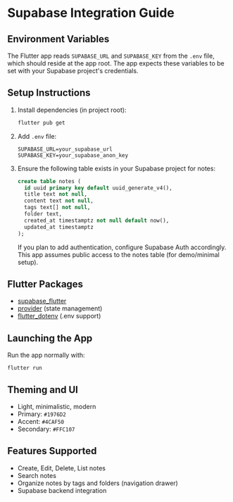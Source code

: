 # Supabase Integration Guide

## Environment Variables

The Flutter app reads `SUPABASE_URL` and `SUPABASE_KEY` from the `.env` file, which should reside at the app root. The app expects these variables to be set with your Supabase project's credentials.

## Setup Instructions

1. Install dependencies (in project root):

   ```sh
   flutter pub get
   ```

2. Add `.env` file:

   ```
   SUPABASE_URL=your_supabase_url
   SUPABASE_KEY=your_supabase_anon_key
   ```

3. Ensure the following table exists in your Supabase project for notes:

   ```sql
   create table notes (
     id uuid primary key default uuid_generate_v4(),
     title text not null,
     content text not null,
     tags text[] not null,
     folder text,
     created_at timestamptz not null default now(),
     updated_at timestamptz
   );
   ```

   If you plan to add authentication, configure Supabase Auth accordingly. This app assumes public access to the notes table (for demo/minimal setup).

## Flutter Packages

- [supabase_flutter](https://pub.dev/packages/supabase_flutter)
- [provider](https://pub.dev/packages/provider) (state management)
- [flutter_dotenv](https://pub.dev/packages/flutter_dotenv) (.env support)

## Launching the App

Run the app normally with:

```
flutter run
```

## Theming and UI

- Light, minimalistic, modern
- Primary: `#1976D2`
- Accent: `#4CAF50`
- Secondary: `#FFC107`

## Features Supported

- Create, Edit, Delete, List notes
- Search notes
- Organize notes by tags and folders (navigation drawer)
- Supabase backend integration 
